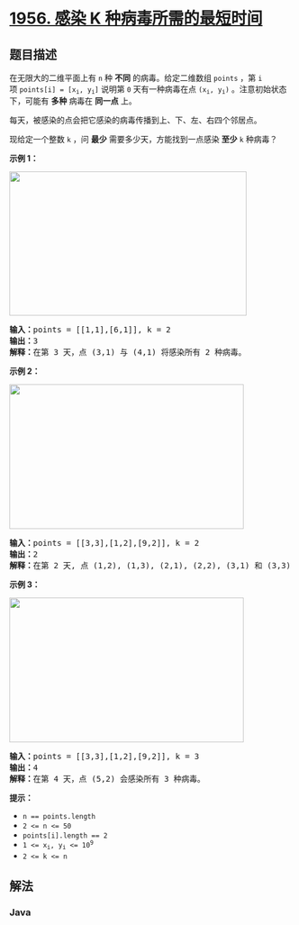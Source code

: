 # [1956. 感染 K 种病毒所需的最短时间](https://leetcode.cn/problems/minimum-time-for-k-virus-variants-to-spread)

## 题目描述

<p>在无限大的二维平面上有&nbsp;<code>n</code>&nbsp;种 <strong>不同</strong> 的病毒。给定二维数组&nbsp;<code>points</code>&nbsp;，<span style="">第 </span><code>i</code><span style=""> 项&nbsp;</span><code>points[i] = [x<sub>i</sub>, y<sub>i</sub>]</code>&nbsp;说明第&nbsp;<code>0</code>&nbsp;天有一种病毒在点&nbsp;<code>(x<sub>i</sub>, y<sub>i</sub>)</code>&nbsp;。注意初始状态下，可能有 <strong>多种</strong> 病毒在 <strong>同一点</strong> 上。</p>

<p>每天，被感染的点会把它感染的病毒传播到上、下、左、右四个邻居点。</p>

<p>现给定一个整数 <code>k</code>&nbsp;，问 <strong>最少</strong> 需要多少天，方能找到一点感染 <strong>至少</strong> <code>k</code> 种病毒？</p>

<p><strong>示例 1：</strong></p>

<p><strong><img alt="" src="https://gcore.jsdelivr.net/gh/doocs/leetcode@main/solution/1900-1999/1956.Minimum%20Time%20For%20K%20Virus%20Variants%20to%20Spread/images/case-1.png" style="width: 421px; height: 256px;" /></strong></p>

<pre>
<strong>输入：</strong>points = [[1,1],[6,1]], k = 2
<b>输出：</b>3
<strong>解释：</strong>在第 3 天，点 (3,1) 与 (4,1) 将感染所有 2 种病毒。
</pre>

<p><strong>示例 2：</strong></p>

<p><strong><img alt="" src="https://gcore.jsdelivr.net/gh/doocs/leetcode@main/solution/1900-1999/1956.Minimum%20Time%20For%20K%20Virus%20Variants%20to%20Spread/images/case-2.png" style="width: 416px; height: 257px;" /></strong></p>

<pre>
<strong>输入：</strong>points = [[3,3],[1,2],[9,2]], k = 2
<b>输出：</b>2
<b>解释：</b>在第 2 天, 点 (1,2), (1,3), (2,1), (2,2), (3,1) 和 (3,3) 将会感染前两种病毒。
</pre>

<p><strong>示例 3：</strong></p>

<p><strong><img alt="" src="https://gcore.jsdelivr.net/gh/doocs/leetcode@main/solution/1900-1999/1956.Minimum%20Time%20For%20K%20Virus%20Variants%20to%20Spread/images/case-2.png" style="width: 416px; height: 257px;" /></strong></p>

<pre>
<b>输入：</b>points = [[3,3],[1,2],[9,2]], k = 3
<b>输出：</b>4
<strong>解释：</strong>在第 4 天，点 (5,2) 会感染所有 3 种病毒。
</pre>

<p><strong>提示：</strong></p>

<ul>
	<li><code>n == points.length</code></li>
	<li><code>2 &lt;= n &lt;= 50</code></li>
	<li><code>points[i].length == 2</code></li>
	<li><code>1 &lt;= x<sub>i</sub>, y<sub>i</sub> &lt;= 10<sup>9</sup></code></li>
	<li><code>2 &lt;= k &lt;= n</code></li>
</ul>

## 解法

### **Java**

```java

```
